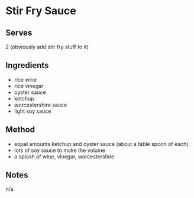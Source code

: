 # Stir Fry Sauce

## Serves
2 (obviously add stir fry stuff to it)

## Ingredients
 - rice wine
 - rice vinegar
 - oyster sauce
 - ketchup
 - worcestershire sauce
 - light soy sauce

## Method
 - equal amounts ketchup and oyster sauce (about a table spoon of each)
 - lots of soy sauce to make the volume
 - a splash of wine, vinegar, worcestershire

## Notes
n/a
